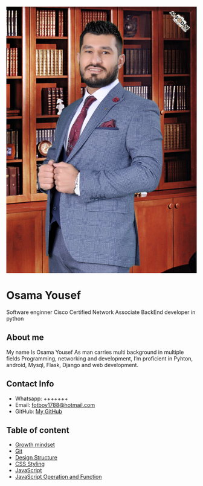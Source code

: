 
![My Image](images/D.jpg)


# Osama Yousef
Software enginner 
Cisco Certified Network Associate
BackEnd developer in python

## About me
My name Is Osama Yousef 
As man carries multi background in multiple fields Programming, networking and development,  I’m proficient in Pyhton, android, Mysql, Flask, Django and web development.

## Contact Info
- Whatsapp: +++++++
- Email: fotboy1788@hotmail.com
- GitHub: [My GitHub](https://github.com/semo4)

## Table of content

- [Growth mindset](https://semo4.github.io/reading-notes/Growth-mindset)
- [Git](https://semo4.github.io/reading-notes/Git)
- [Design Structure](https://semo4.github.io/reading-notes/Design-Structure)
- [CSS Styling](https://semo4.github.io/reading-notes/CSS-Styling)
- [JavaScript](https://semo4.github.io/reading-notes/JavaScript)
- [JavaScript Operation and Function](https://semo4.github.io/reading-notes/JavaScriptIntro-Operation-Function)





